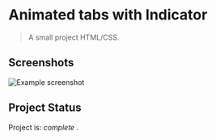 # Animated tabs with Indicator

> A small project HTML/CSS.


## Screenshots
![Example screenshot](https://github.com/IrinaSpasova/Small-projects-JavaScript/blob/main/Video%20BG/image.png)


## Project Status
Project is:  _complete_ .
